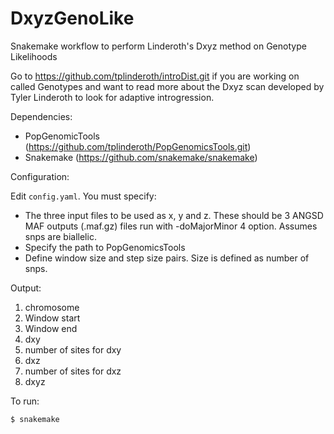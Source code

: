 # DxyzGenoLike
Snakemake workflow to perform Linderoth's Dxyz method on Genotype Likelihoods


Go to https://github.com/tplinderoth/introDist.git if you are working on called Genotypes and want to read more about the Dxyz scan developed by Tyler Linderoth to look for adaptive introgression. 

Dependencies:
- PopGenomicTools (https://github.com/tplinderoth/PopGenomicsTools.git)
- Snakemake (https://github.com/snakemake/snakemake)


Configuration:

Edit `config.yaml`. You must specify: 

- The three input files to be used as x, y and z. These should be 3 ANGSD  MAF outputs (.maf.gz) files run with -doMajorMinor 4 option. Assumes snps are biallelic.  
- Specify the path to PopGenomicsTools
- Define window size and step size pairs. Size is defined as number of snps. 

Output:
1) chromosome
2) Window start
3) Window end
4) dxy
5) number of sites for dxy
6) dxz 
7) number of sites for dxz
8) dxyz

To run:
```
$ snakemake
```
